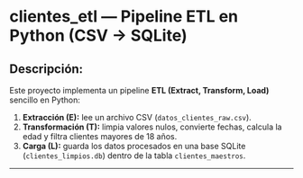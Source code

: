 # clientes_etl — Pipeline ETL en Python (CSV → SQLite)

## Descripción:
Este proyecto implementa un pipeline **ETL (Extract, Transform, Load)** sencillo en Python:

1. **Extracción (E):** lee un archivo CSV (`datos_clientes_raw.csv`).
2. **Transformación (T):** limpia valores nulos, convierte fechas, calcula la edad y filtra clientes mayores de 18 años.
3. **Carga (L):** guarda los datos procesados en una base SQLite (`clientes_limpios.db`) dentro de la tabla `clientes_maestros`.


---

